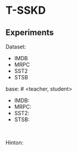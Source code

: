 # T-SSKD

## Experiments
Dataset:
- IMDB 
- MRPC 
- SST2 
- STSB <br>

base: # <teacher, student>
- IMDB: 
- MRPC: 
- SST2: 
- STSB:
<br>

Hinton:

